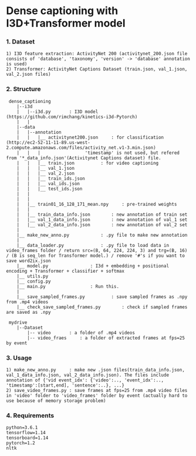 # Dense captioning with I3D+Transformer model

### 1. Dataset
    1) I3D feature extraction: ActivityNet 200 (activitynet_200.json file consists of 'database', 'taxonomy', 'version' -> 'database' annotation is used)
    2) Transformer: ActivityNet Captions Dataset (train.json, val_1.json, val_2.json files)


### 2. Structure

     dense_captioning
        |--i3d
        |   |--i3d.py		: I3D model (https://github.com/rimchang/kinetics-i3d-Pytorch)
        |   |
        |--data
        |   |--annotation
        |   |	|__ activitynet200.json		: for classification (http://ec2-52-11-11-89.us-west-2.compute.amazonaws.com/files/activity_net.v1-3.min.json)
        |   |	|				  'timestamp' is not used, but refered from '*_data_info.json'(Activitynet Captions dataset) file.
        |   |	|__ train.json			: for video captioning
        |   |	|__ val_1.json
        |   |	|__ val_2.json
        |   |	|__ train_ids.json
        |   |	|__ val_ids.json
        |   |	|__ test_ids.json
        |   |
        |   |
        |   |__ train01_16_128_171_mean.npy		: pre-trained weights
        |   |
        |   |__ train_data_info.json		: new annotation of train set
        |   |__ val_1_data_info.json		: new annotation of val_1 set
        |   |__ val_2_data_info.json		: new annotation of val_2 set 
        |
        |__ make_new_anno.py			: .py file to make new annotation
        |
        |__ data_loader.py				: .py file to load data in video_frames folder / return src=(B, 64, 224, 224, 3) and trg=(B, 16) / (B is seq_len for Transformer model.) / remove '#'s if you want to save word2ix.json
        |__ model.py				: I3d + embedding + positional encoding + Transformer + classifier + softmax
        |__ utils.py
        |__ config.py
        |__ main.py					: Run this.
        |
        |__ save_sampled_frames.py			: save sampled frames as .npy from .mp4 videos
        |__ check_save_sampled_frames.py		: check if sampled frames are saved as .npy

     mydrive
        |--Dataset
            |-- video		: a folder of .mp4 videos
            |-- video_fraes		: a folder of extracted frames at fps=25 by event

### 3. Usage
    1) make_new_anno.py		: make new .json files(train_data_info.json, val_1_data_info.json, val_2_data_info.json). The files include annotation of {'vid event_idx': {'video':.., 'event_idx':.., 'timestamp':[start,end], 'sentence':..}, ...}
    2) save_video_frames.py	: save frames at fps=25 from .mp4 video files in 'video' folder to 'video_frames' folder by event (actually hard to use because of memory storage problem)


### 4. Requirements
    python=3.6.1
    tensorflow=1.14
    tensorboard=1.14
    pytorch=1.2
    nltk


